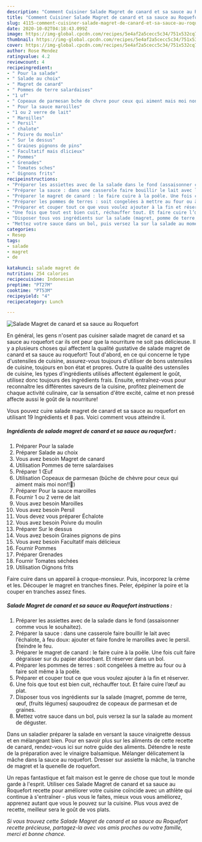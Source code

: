 ```yaml
---
description: "Comment Cuisiner Salade Magret de canard et sa sauce au Roquefort"
title: "Comment Cuisiner Salade Magret de canard et sa sauce au Roquefort"
slug: 4115-comment-cuisiner-salade-magret-de-canard-et-sa-sauce-au-roquefort
date: 2020-10-02T04:18:43.099Z
image: https://img-global.cpcdn.com/recipes/5e4af2a5cecc5c34/751x532cq70/salade-magret-de-canard-et-sa-sauce-au-roquefort-photo-principale-de-la-recette.jpg
thumbnail: https://img-global.cpcdn.com/recipes/5e4af2a5cecc5c34/751x532cq70/salade-magret-de-canard-et-sa-sauce-au-roquefort-photo-principale-de-la-recette.jpg
cover: https://img-global.cpcdn.com/recipes/5e4af2a5cecc5c34/751x532cq70/salade-magret-de-canard-et-sa-sauce-au-roquefort-photo-principale-de-la-recette.jpg
author: Rose Mendez
ratingvalue: 4.2
reviewcount: 4
recipeingredient:
- " Pour la salade"
- " Salade au choix"
- " Magret de canard"
- " Pommes de terre salardaises"
- "1 uf"
- " Copeaux de parmesan bche de chvre pour ceux qui aiment mais moi non"
- " Pour la sauce maroilles"
- "1 ou 2 verre de lait"
- " Maroilles"
- " Persil"
- " chalote"
- " Poivre du moulin"
- " Sur le dessus"
- " Graines pignons de pins"
- " Facultatif mais dlicieux"
- " Pommes"
- " Grenades"
- " Tomates sches"
- " Oignons frits"
recipeinstructions:
- "Préparer les assiettes avec de la salade dans le fond (assaisonner comme vous le souhaitez)."
- "Préparer la sauce : dans une casserole faire bouillir le lait avec l’échalote, à feu doux: ajouter et faire fondre le maroilles avec le persil. Éteindre le feu."
- "Préparer le magret de canard : le faire cuire à la poêle. Une fois cuit faire dégraisser sur du papier absorbant. Et réserver dans un bol."
- "Préparer les pommes de terres : soit congelées à mettre au four ou à faire soit même à la poêle."
- "Préparer et couper tout ce que vous voulez ajouter à la fin et réserver."
- "Une fois que tout est bien cuit, réchauffer tout. Et faire cuire l’œuf au plat."
- "Disposer tous vos ingrédients sur la salade (magret, pomme de terre, œuf, (fruits légumes) saupoudrez de copeaux de parmesan et de graines."
- "Mettez votre sauce dans un bol, puis versez la sur la salade au moment de déguster."
categories:
- Resep
tags:
- salade
- magret
- de

katakunci: salade magret de 
nutrition: 254 calories
recipecuisine: Indonesian
preptime: "PT27M"
cooktime: "PT53M"
recipeyield: "4"
recipecategory: Lunch

---
```



![Salade Magret de canard et sa sauce au Roquefort](https://img-global.cpcdn.com/recipes/5e4af2a5cecc5c34/751x532cq70/salade-magret-de-canard-et-sa-sauce-au-roquefort-photo-principale-de-la-recette.jpg)

En général, les gens n'osent pas cuisiner salade magret de canard et sa sauce au roquefort car ils ont peur que la nourriture ne soit pas délicieuse. Il y a plusieurs choses qui affectent la qualité gustative de salade magret de canard et sa sauce au roquefort! Tout d'abord, en ce qui concerne le type d'ustensiles de cuisine, assurez-vous toujours d'utiliser de bons ustensiles de cuisine, toujours en bon état et propres. Outre la qualité des ustensiles de cuisine, les types d'ingrédients utilisés affectent également le goût, utilisez donc toujours des ingrédients frais. Ensuite, entraînez-vous pour reconnaître les différentes saveurs de la cuisine, profitez pleinement de chaque activité culinaire, car la sensation d'être excité, calme et non pressé affecte aussi le goût de la nourriture!

<!--inarticleads1-->

Vous pouvez cuire salade magret de canard et sa sauce au roquefort en utilisant 19 Ingrédients et 8 pas. Voici comment vous atteindre il.

##### Ingrédients de salade magret de canard et sa sauce au roquefort :

1. Préparer  Pour la salade
1. Préparer  Salade au choix
1. Vous avez besoin  Magret de canard
1. Utilisation  Pommes de terre salardaises
1. Préparer 1 Œuf
1. Utilisation  Copeaux de parmesan (bûche de chèvre pour ceux qui aiment mais moi non!!🤮)
1. Préparer  Pour la sauce maroilles
1. Fournir 1 ou 2 verre de lait
1. Vous avez besoin  Maroilles
1. Vous avez besoin  Persil
1. Vous devez vous préparer  Échalote
1. Vous avez besoin  Poivre du moulin
1. Préparer  Sur le dessus
1. Vous avez besoin  Graines pignons de pins
1. Vous avez besoin  Facultatif mais délicieux
1. Fournir  Pommes
1. Préparer  Grenades
1. Fournir  Tomates séchées
1. Utilisation  Oignons frits


Faire cuire dans un appareil à croque-monsieur. Puis, incorporez la crème et les. Découper le magret en tranches fines. Peler, épépiner la poire et la couper en tranches assez fines. 

<!--inarticleads2-->

##### Salade Magret de canard et sa sauce au Roquefort instructions :

1. Préparer les assiettes avec de la salade dans le fond (assaisonner comme vous le souhaitez).
1. Préparer la sauce : dans une casserole faire bouillir le lait avec l’échalote, à feu doux: ajouter et faire fondre le maroilles avec le persil. Éteindre le feu.
1. Préparer le magret de canard : le faire cuire à la poêle. Une fois cuit faire dégraisser sur du papier absorbant. Et réserver dans un bol.
1. Préparer les pommes de terres : soit congelées à mettre au four ou à faire soit même à la poêle.
1. Préparer et couper tout ce que vous voulez ajouter à la fin et réserver.
1. Une fois que tout est bien cuit, réchauffer tout. Et faire cuire l’œuf au plat.
1. Disposer tous vos ingrédients sur la salade (magret, pomme de terre, œuf, (fruits légumes) saupoudrez de copeaux de parmesan et de graines.
1. Mettez votre sauce dans un bol, puis versez la sur la salade au moment de déguster.


Dans un saladier préparer la salade en versant la sauce vinaigrette dessus et en mélangeant bien. Pour en savoir plus sur les aliments de cette recette de canard, rendez-vous ici sur notre guide des aliments. Détendre le reste de la préparation avec le vinaigre balsamique. Mélanger délicatement la mâche dans la sauce au roquefort. Dresser sur assiette la mâche, la tranche de magret et la quenelle de roquefort. 

<!--inarticleads1-->

<p>
Un repas fantastique et fait maison est le genre de chose que tout le monde garde à l'esprit. Utiliser ces Salade Magret de canard et sa sauce au Roquefort recette pour améliorer votre cuisine coïncide avec un athlète qui continue à s'entraîner - plus vous le faites, mieux vous vous améliorez, apprenez autant que vous le pouvez sur la cuisine. Plus vous avez de recette, meilleur sera le goût de vos plats.
</p>

<p>
<i>Si vous trouvez cette Salade Magret de canard et sa sauce au Roquefort recette précieuse, partagez-la avec vos amis proches ou votre famille, merci et bonne chance.</i>
</p>

